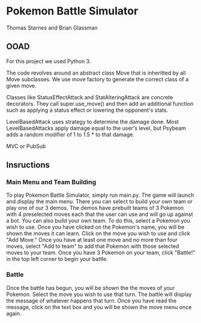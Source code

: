 # Pokemon Battle Simulator
Thomas Starnes and Brian Glassman

## OOAD
For this project we used Python 3. 

The code revolves around an abstract class Move that is inheritted by all Move subclasses. We use move factory to generate the correct class of a given move.

Classes like StatusEffectAttack and StatAlteringAttack are concrete decorators. They call super.use_move() and then add an additional function such as applying a status effect or lowering the opponent's stats.

LevelBasedAttack uses strategy to determine the damage done. Most LevelBasedAttacks apply damage equal to the user's level, but Psybeam adds a random modifier of 1 to 1.5 * to that damage.

MVC or PubSub

## Insructions
### Main Menu and Team Building
To play Pokemon Battle Simulator, simply run main.py. The game will launch and display the main menu. There you can select to build your own team or play one of our 3 demos. The demos have prebuilt teams of 3 Pokemon with 4 preselected moves each that the user can use and will go up against a bot. You can also build your own team. To do this, select a Pokemon you wish to use. Once you have clicked on the Pokemon's name, you will be shown the moves it can learn. Click on the move you wish to use and click "Add Move." Once you have at least one move and no more than four moves, select "Add to team" to add that Pokemon with those selected moves to your team. Once you have 3 Pokemon on your team, click "Battle!" in the top left corner to begin your battle.

### Battle
Once the battle has begun, you will be shown the the moves of your Pokemon. Select the move you wish to use that turn. The battle will display the message of whatever happens that turn. Once you have read the message, click on the text box and you will be shown the move menu once again.
